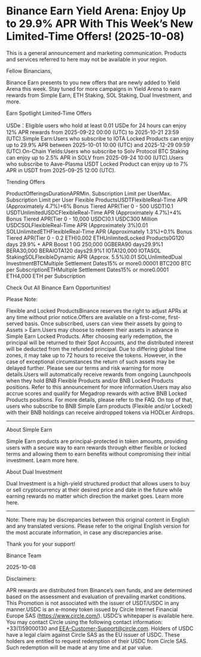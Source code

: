 # Binance Earn Yield Arena: Enjoy Up to 29.9% APR With This Week’s New Limited-Time Offers! (2025-10-08)

This is a general announcement and marketing communication. Products and services referred to here may not be available in your region. 

Fellow Binancians, 

Binance Earn presents to you new offers that are newly added to Yield Arena this week. Stay tuned for more campaigns in Yield Arena to earn rewards from Simple Earn, ETH Staking, SOL Staking, Dual Investment, and more.	

Earn Spotlight Limited-Time Offers

USDe：Eligible users who hold at least 0.01 USDe for 24 hours can enjoy 12% APR rewards from 2025-09-22 00:00 (UTC) to 2025-10-21 23:59 (UTC).Simple Earn:Users who subscribe to IOTA Locked Products can enjoy up to 29.9% APR between 2025-10-01 10:00 (UTC) and 2025-12-29 09:59 (UTC).On-Chain Yields:Users who subscribe to Solv Protocol BTC Staking can enjoy up to 2.5% APR in SOLV from 2025-09-24 10:00 (UTC).Users who subscribe to Aave-Plasma USDT Locked Product can enjoy up to 7% APR in USDT from 2025-09-25 12:00 (UTC).

Trending Offers

ProductOfferingsDurationAPRMin. Subscription Limit per UserMax. Subscription Limit per User Flexible ProductsUSDTFlexibleReal-Time APR (Approximately 4.7%)+6% Bonus Tiered APR(Tier 0 - 500 USDT)0.1 USDTUnlimitedUSDCFlexibleReal-Time APR (Approximately 4.7%)+4% Bonus Tiered APR(Tier 0 - 10,000 USDC)0.1 USDC300 Million USDCSOLFlexibleReal-Time APR (Approximately 3%)0.01 SOLUnlimitedETHFlexibleReal-Time APR (Approximately 1.3%)+0.1% Bonus Tiered APR(Tier 0 - 0.2 ETH)0.002 ETHUnlimitedLocked Products0G120 days 29.9% + APR Boost 1 0G 250,000 0GBERA90 days29.9%1 BERA30,000 BERAIOTA120 days29.9%1 IOTA120,000 IOTASOL StakingSOLFlexibleDynamic APR (Approx. 5.5%)0.01 SOLUnlimitedDual InvestmentBTCMultiple Settlement Dates15% or more0.00001 BTC200 BTC per SubscriptionETHMultiple Settlement Dates15% or more0.0001 ETH4,000 ETH per Subscription

Check Out All Binance Earn Opportunities!

Please Note:

Flexible and Locked ProductsBinance reserves the right to adjust APRs at any time without prior notice.Offers are available on a first-come, first-served basis. Once subscribed, users can view their assets by going to Assets > Earn.Users may choose to redeem their assets in advance in Simple Earn Locked Products. After choosing early redemption, the principal will be returned to their Spot Accounts, and the distributed interest will be deducted from the refunded principal. Due to differing global time zones, it may take up to 72 hours to receive the tokens. However, in the case of exceptional circumstances the return of such assets may be delayed further. Please see our terms and risk warning for more details.Users will automatically receive rewards from ongoing Launchpools when they hold BNB Flexible Products and/or BNB Locked Products positions. Refer to this announcement for more information.Users may also accrue scores and qualify for Megadrop rewards with active BNB Locked Products positions. For more details, please refer to the FAQ. On top of that, users who subscribe to BNB Simple Earn products (Flexible and/or Locked) with their BNB holdings can receive airdropped tokens via HODLer Airdrops.

**********

About Simple Earn

Simple Earn products are principal-protected in token amounts, providing users with a secure way to earn rewards through either flexible or locked terms and allowing them to earn benefits without compromising their initial investment. Learn more here. 

About Dual Investment 

Dual Investment is a high-yield structured product that allows users to buy or sell cryptocurrency at their desired price and date in the future while earning rewards no matter which direction the market goes. Learn more here. 

**********

Note: There may be discrepancies between this original content in English and any translated versions. Please refer to the original English version for the most accurate information, in case any discrepancies arise. 

Thank you for your support!

Binance Team

2025-10-08

Disclaimers: 

APR rewards are distributed from Binance’s own funds, and are determined based on the assessment and evaluation of prevailing market conditions. This Promotion is not associated with the issuer of USDT/USDC in any manner.USDC is an e-money token issued by Circle Internet Financial Europe SAS (https://www.circle.com/). USDC’s whitepaper is available here. You may contact Circle using the following contact information: +33(1)59000130 and EEA-Customer-Support@circle.com. Holders of USDC have a legal claim against Circle SAS as the EU issuer of USDC. These holders are entitled to request redemption of their USDC from Circle SAS. Such redemption will be made at any time and at par value.